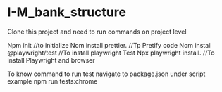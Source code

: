 # I-M_bank_structure
Clone this project and need to run commands on project level

Npm init //to initialize 
Nom install prettier. //Tp Pretify code 
Nom install @playwright/test  //To install playwright Test
Npx playwright install. //To install Playwright and browser 

To know command to run test navigate to  package.json under script
example npm run tests:chrome
